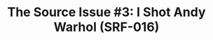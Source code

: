 ---
ee_id: '4112'
site: '1'
type: '2'
long_id: 2013 133 The Source Issue 3 I Shot Andy Warhol (SRF-016)
url: 2013-133-the-source-issue-3-i-shot-andy-warhol
year: '2013'
medium: Zine
commission: Creative Capital
add_credit:
dims: 11 x 8.5
pitch: |-
  Source code for “I Shot Andy Warhol” NES cart (binary FYI) printed with archival inks and
   paper, footnoted with artist txt, writing, poetry, whatevz, etc, etc, etc ;-)
ps:
live_url:
related: "[9] [2002-002-i-shot-andy-warhol] 2002-002 I Shot Andy Warhol"
title: 'The Source Issue #3: I Shot Andy Warhol (SRF-016)'
youtube:
imgs: the-source-warhol-srf-016-2013-133-detail-07-database-ih.jpg
subheading:
year2: '2013'
download: the-source-warhol-2013-133-digital-master-ih.pdf
add_credits:
related_code: "[4186] [code-i-shot-andy-warhol] I Shot Andy Warhol (code)"
! '':
layout: things-i-made
---